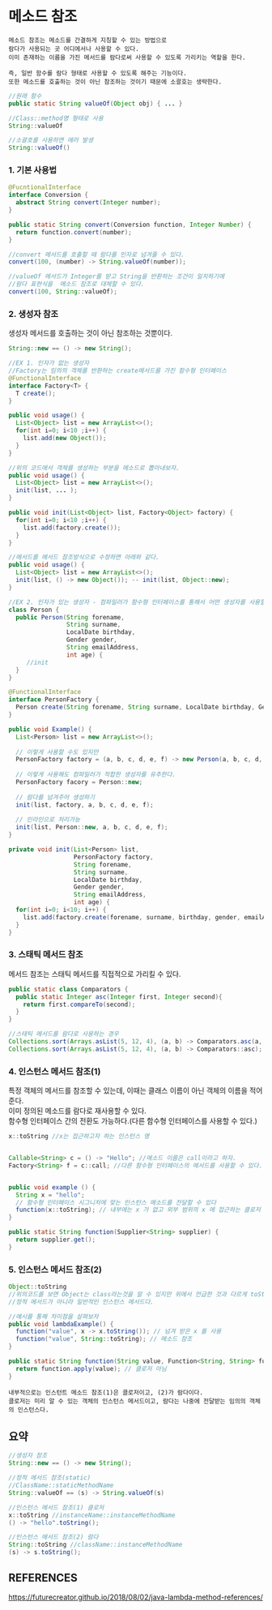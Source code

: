 # 메소드 참조 
    메소드 참조는 메소드를 간결하게 지칭할 수 있는 방법으로
    람다가 사용되는 곳 어디에서나 사용할 수 있다. 
    이미 존재하는 이름을 가진 메서드를 람다로써 사용할 수 있도록 가리키는 역할을 한다. 
    
    즉, 일반 함수를 람다 형태로 사용할 수 있도록 해주는 기능이다. 
    또한 메소드를 호출하는 것이 아닌 참조하는 것이기 때문에 소괄호는 생략한다. 

```java
//원래 함수 
public static String valueOf(Object obj) { ... }

//Class::method명 형태로 사용
String::valueOf

//소괄호를 사용하면 에러 발생
String::valueOf()
```

### 1. 기본 사용법
```java
@FucntionalInterface 
interface Conversion {
  abstract String convert(Integer number);
}

public static String convert(Conversion function, Integer Number) {
  return function.convert(number);
}

//convert 메서드를 호출할 때 람다를 인자로 넘겨줄 수 있다. 
convert(100, (number) -> String.valueOf(number));

//valueOf 메서드가 Integer를 받고 String을 반환하는 조건이 일치하기에 
//람다 표현식을  메소드 참조로 대체할 수 있다. 
convert(100, String::valueOf);
```

### 2. 생성자 참조 
생성자 메서드를 호출하는 것이 아닌 참조하는 것뿐이다. 
```java
String::new == () -> new String();

//EX 1. 인자가 없는 생성자 
//Factory는 임의의 객체를 반환하는 create메서드를 가진 함수형 인터페이스
@FunctionalInterface 
interface Factory<T> {
  T create();
}

public void usage() {
  List<Object> list = new ArrayList<>();
  for(int i=0; i<10 ;i++) {
    list.add(new Object());
  }
}

//위의 코드에서 객체를 생성하는 부분을 메소드로 뽑아내보자. 
public void usage() {
  List<Object> list = new ArrayList<>();
  init(list, ... );
}

public void init(List<Object> list, Factory<Object> factory) {
  for(int i=0; i<10 ;i++) {
    list.add(factory.create());
  }
}

//메서드를 메서드 참조방식으로 수정하면 아래와 같다. 
public void usage() {
  List<Object> list = new ArrayList<>();
  init(list, () -> new Object()); -- init(list, Object::new);
}

//EX 2. 인자가 있는 생성자 - 컴파일러가 함수형 인터페이스를 통해서 어떤 생성자를 사용할지 판단한다. 
class Person {
  public Person(String forename, 
                String surname, 
                LocalDate birthday, 
                Gender gender, 
                String emailAddress, 
                int age) {
     //init 
  }
}

@FunctionalInterface
interface PersonFactory {
  Person create(String forename, String surname, LocalDate birthday, Gender gender, String emailAddress, int age);
}

public void Example() {
  List<Person> list = new ArrayList<>();
  
  // 이렇게 사용할 수도 있지만 
  PersonFactory factory = (a, b, c, d, e, f) -> new Person(a, b, c, d, e, f);
  
  // 이렇게 사용해도 컴파일러가 적합한 생성자를 유추한다. 
  PersonFactory facory = Person::new;
  
  // 람다를 넘겨주어 생성하기 
  init(list, factory, a, b, c, d, e, f);
  
  // 인라인으로 처리가능
  init(list, Person::new, a, b, c, d, e, f); 
}

private void init(List<Person> list, 
                  PersonFactory factory, 
                  String forename, 
                  String surname, 
                  LocalDate birthday, 
                  Gender gender, 
                  String emailAddress, 
                  int age) {
  for(int i=0; i<10; i++) {
    list.add(factory.create(forename, surname, birthday, gender, emailAddress, age))
  }
}
```

### 3. 스태틱 메서드 참조
메서드 참조는 스태틱 메서드를 직접적으로 가리킬 수 있다. 
```java
public static class Comparators {
  public static Integer asc(Integer first, Integer second){
    return first.compareTo(second);
  }
}

//스태틱 메서드를 람다로 사용하는 경우
Collections.sort(Arrays.asList(5, 12, 4), (a, b) -> Comparators.asc(a, b));
Collections.sort(Arrays.asList(5, 12, 4), (a, b) -> Comparators::asc);
```


### 4. 인스턴스 메서드 참조(1)
특정 객체의 메서드를 참조할 수 있는데, 이때는 클래스 이름이 아닌 객체의 이름을 적어준다. <br>
이미 정의된 메소드를 람다로 재사용할 수 있다. <br>
함수형 인터페이스 간의 전환도 가능하다.(다른 함수형 인터페이스를 사용할 수 있다.)<br>
```java
x::toString //x는 접근하고자 하는 인스턴스 명


Callable<String> c = () -> "Hello"; //메소드 이름은 call이라고 하자. 
Factory<String> f = c::call; //다른 함수형 인터페이스의 메서드를 사용할 수 있다.


public void example () {
  String x = "hello";
  // 함수형 인터페이스 시그니처에 맞는 인스턴스 메소드를 전달할 수 있다
  function(x::toString); // 내부에는 x 가 없고 외부 범위의 x 에 접근하는 클로저
}

public static String function(Supplier<String> supplier) {
  return supplier.get();
}
```

### 5. 인스턴스 메서드 참조(2)
```java
Object::toString
//위의코드를 보면 Object는 class라는것을 알 수 있지만 위에서 언급한 것과 다르게 toString은
//정적 메서드가 아니라 일반적인 인스턴스 메서드다. 

//예시를 통해 차이점을 살펴보자
public void lambdaExample() {
  function("value", x -> x.toString()); // 넘겨 받은 x 를 사용
  function("value", String::toString); // 메소드 참조
}

public static String function(String value, Function<String, String> function) {
  return function.apply(value); // 클로저 아님
}
```
    내부적으로는 인스턴트 메소드 참조(1)은 클로저이고, (2)가 람다이다. 
    클로저는 미리 알 수 있는 객체의 인스턴스 메서드이고, 람다는 나중에 전달받는 임의의 객체의 인스턴스다.

## 요약
```java
//생성자 참조 
String::new == () -> new String();

//정적 메서드 참조(static) 
//ClassName::staticMethodName
String::valueOf == (s) -> String.valueOf(s)

//인스턴스 메서드 참조(1) 클로저
x::toString //instanceName::instanceMethodName
() -> "hello".toString();

//인스턴스 메서드 참조(2) 람다
String::toString //className::instanceMethodName
(s) -> s.toString();
```
## REFERENCES 
https://futurecreator.github.io/2018/08/02/java-lambda-method-references/ <br>
